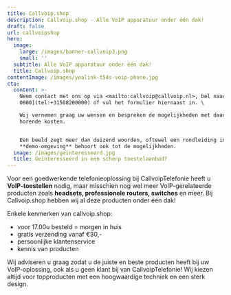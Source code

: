 ```yaml
---
title: Callvoip.shop
description: Callvoip.shop - Alle VoIP apparatuur onder één dak!
draft: false
url: callvoipshop
hero:
  image:
    large: /images/banner-callvoip3.png
    small: ''
  subtitle: Alle VoIP apparatuur onder één dak!
  title: Callvoip.shop
contentImage: /images/yealink-t54s-voip-phone.jpg
cta:
  content: >-
    Neem contact met ons op via <mailto:callvoip@callvoip.nl>, bel naar [050 820
    0000](tel:+31508200000) of vul het formulier hiernaast in. \

    Wij vernemen graag uw wensen en bespreken de mogelijkheden met daarbij
    horende kosten. 


    Een beeld zegt meer dan duizend woorden, oftewel een rondleiding in onze
    **demo-omgeving** behoort ook tot de mogelijkheden.
  image: /images/geinteresseerd.jpg
  title: Geïnteresseerd in een scherp toestelaanbod?
---
```

Voor een goedwerkende telefonieoplossing bij CallvoipTelefonie heeft u **VoIP-toestellen** nodig, maar misschien nog wel meer VoIP-gerelateerde producten zoals **headsets, professionele routers, switches** en meer. Bij Callvoip.shop hebben wij al deze producten onder één dak!

Enkele kenmerken van callvoip.shop:

* voor 17.00u besteld = morgen in huis
* gratis verzending vanaf €30,-
* persoonlijke klantenservice
* kennis van producten

Wij adviseren u graag zodat u de juiste en beste producten heeft bij uw VoIP-oplossing, ook als u geen klant bij van CallvoipTelefonie! Wij kiezen altijd voor topproducten met een hoogwaardige techniek en een sterk design.
